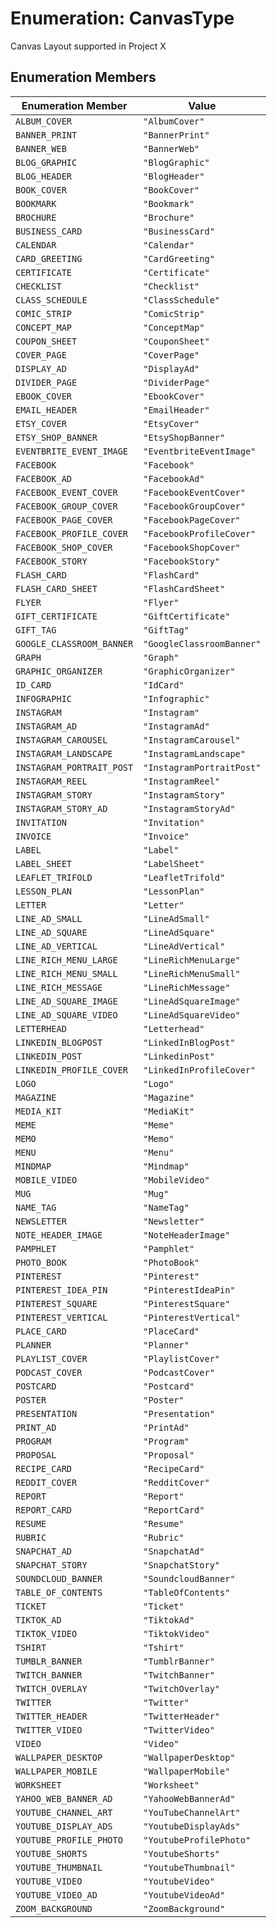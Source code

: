 # Enumeration: CanvasType

Canvas Layout supported in Project X

## Enumeration Members

| Enumeration Member | Value |
| ------ | ------ |
| `ALBUM_COVER` | `"AlbumCover"` |
| `BANNER_PRINT` | `"BannerPrint"` |
| `BANNER_WEB` | `"BannerWeb"` |
| `BLOG_GRAPHIC` | `"BlogGraphic"` |
| `BLOG_HEADER` | `"BlogHeader"` |
| `BOOK_COVER` | `"BookCover"` |
| `BOOKMARK` | `"Bookmark"` |
| `BROCHURE` | `"Brochure"` |
| `BUSINESS_CARD` | `"BusinessCard"` |
| `CALENDAR` | `"Calendar"` |
| `CARD_GREETING` | `"CardGreeting"` |
| `CERTIFICATE` | `"Certificate"` |
| `CHECKLIST` | `"Checklist"` |
| `CLASS_SCHEDULE` | `"ClassSchedule"` |
| `COMIC_STRIP` | `"ComicStrip"` |
| `CONCEPT_MAP` | `"ConceptMap"` |
| `COUPON_SHEET` | `"CouponSheet"` |
| `COVER_PAGE` | `"CoverPage"` |
| `DISPLAY_AD` | `"DisplayAd"` |
| `DIVIDER_PAGE` | `"DividerPage"` |
| `EBOOK_COVER` | `"EbookCover"` |
| `EMAIL_HEADER` | `"EmailHeader"` |
| `ETSY_COVER` | `"EtsyCover"` |
| `ETSY_SHOP_BANNER` | `"EtsyShopBanner"` |
| `EVENTBRITE_EVENT_IMAGE` | `"EventbriteEventImage"` |
| `FACEBOOK` | `"Facebook"` |
| `FACEBOOK_AD` | `"FacebookAd"` |
| `FACEBOOK_EVENT_COVER` | `"FacebookEventCover"` |
| `FACEBOOK_GROUP_COVER` | `"FacebookGroupCover"` |
| `FACEBOOK_PAGE_COVER` | `"FacebookPageCover"` |
| `FACEBOOK_PROFILE_COVER` | `"FacebookProfileCover"` |
| `FACEBOOK_SHOP_COVER` | `"FacebookShopCover"` |
| `FACEBOOK_STORY` | `"FacebookStory"` |
| `FLASH_CARD` | `"FlashCard"` |
| `FLASH_CARD_SHEET` | `"FlashCardSheet"` |
| `FLYER` | `"Flyer"` |
| `GIFT_CERTIFICATE` | `"GiftCertificate"` |
| `GIFT_TAG` | `"GiftTag"` |
| `GOOGLE_CLASSROOM_BANNER` | `"GoogleClassroomBanner"` |
| `GRAPH` | `"Graph"` |
| `GRAPHIC_ORGANIZER` | `"GraphicOrganizer"` |
| `ID_CARD` | `"IdCard"` |
| `INFOGRAPHIC` | `"Infographic"` |
| `INSTAGRAM` | `"Instagram"` |
| `INSTAGRAM_AD` | `"InstagramAd"` |
| `INSTAGRAM_CAROUSEL` | `"InstagramCarousel"` |
| `INSTAGRAM_LANDSCAPE` | `"InstagramLandscape"` |
| `INSTAGRAM_PORTRAIT_POST` | `"InstagramPortraitPost"` |
| `INSTAGRAM_REEL` | `"InstagramReel"` |
| `INSTAGRAM_STORY` | `"InstagramStory"` |
| `INSTAGRAM_STORY_AD` | `"InstagramStoryAd"` |
| `INVITATION` | `"Invitation"` |
| `INVOICE` | `"Invoice"` |
| `LABEL` | `"Label"` |
| `LABEL_SHEET` | `"LabelSheet"` |
| `LEAFLET_TRIFOLD` | `"LeafletTrifold"` |
| `LESSON_PLAN` | `"LessonPlan"` |
| `LETTER` | `"Letter"` |
| `LINE_AD_SMALL` | `"LineAdSmall"` |
| `LINE_AD_SQUARE` | `"LineAdSquare"` |
| `LINE_AD_VERTICAL` | `"LineAdVertical"` |
| `LINE_RICH_MENU_LARGE` | `"LineRichMenuLarge"` |
| `LINE_RICH_MENU_SMALL` | `"LineRichMenuSmall"` |
| `LINE_RICH_MESSAGE` | `"LineRichMessage"` |
| `LINE_AD_SQUARE_IMAGE` | `"LineAdSquareImage"` |
| `LINE_AD_SQUARE_VIDEO` | `"LineAdSquareVideo"` |
| `LETTERHEAD` | `"Letterhead"` |
| `LINKEDIN_BLOGPOST` | `"LinkedInBlogPost"` |
| `LINKEDIN_POST` | `"LinkedinPost"` |
| `LINKEDIN_PROFILE_COVER` | `"LinkedInProfileCover"` |
| `LOGO` | `"Logo"` |
| `MAGAZINE` | `"Magazine"` |
| `MEDIA_KIT` | `"MediaKit"` |
| `MEME` | `"Meme"` |
| `MEMO` | `"Memo"` |
| `MENU` | `"Menu"` |
| `MINDMAP` | `"Mindmap"` |
| `MOBILE_VIDEO` | `"MobileVideo"` |
| `MUG` | `"Mug"` |
| `NAME_TAG` | `"NameTag"` |
| `NEWSLETTER` | `"Newsletter"` |
| `NOTE_HEADER_IMAGE` | `"NoteHeaderImage"` |
| `PAMPHLET` | `"Pamphlet"` |
| `PHOTO_BOOK` | `"PhotoBook"` |
| `PINTEREST` | `"Pinterest"` |
| `PINTEREST_IDEA_PIN` | `"PinterestIdeaPin"` |
| `PINTEREST_SQUARE` | `"PinterestSquare"` |
| `PINTEREST_VERTICAL` | `"PinterestVertical"` |
| `PLACE_CARD` | `"PlaceCard"` |
| `PLANNER` | `"Planner"` |
| `PLAYLIST_COVER` | `"PlaylistCover"` |
| `PODCAST_COVER` | `"PodcastCover"` |
| `POSTCARD` | `"Postcard"` |
| `POSTER` | `"Poster"` |
| `PRESENTATION` | `"Presentation"` |
| `PRINT_AD` | `"PrintAd"` |
| `PROGRAM` | `"Program"` |
| `PROPOSAL` | `"Proposal"` |
| `RECIPE_CARD` | `"RecipeCard"` |
| `REDDIT_COVER` | `"RedditCover"` |
| `REPORT` | `"Report"` |
| `REPORT_CARD` | `"ReportCard"` |
| `RESUME` | `"Resume"` |
| `RUBRIC` | `"Rubric"` |
| `SNAPCHAT_AD` | `"SnapchatAd"` |
| `SNAPCHAT_STORY` | `"SnapchatStory"` |
| `SOUNDCLOUD_BANNER` | `"SoundcloudBanner"` |
| `TABLE_OF_CONTENTS` | `"TableOfContents"` |
| `TICKET` | `"Ticket"` |
| `TIKTOK_AD` | `"TiktokAd"` |
| `TIKTOK_VIDEO` | `"TiktokVideo"` |
| `TSHIRT` | `"Tshirt"` |
| `TUMBLR_BANNER` | `"TumblrBanner"` |
| `TWITCH_BANNER` | `"TwitchBanner"` |
| `TWITCH_OVERLAY` | `"TwitchOverlay"` |
| `TWITTER` | `"Twitter"` |
| `TWITTER_HEADER` | `"TwitterHeader"` |
| `TWITTER_VIDEO` | `"TwitterVideo"` |
| `VIDEO` | `"Video"` |
| `WALLPAPER_DESKTOP` | `"WallpaperDesktop"` |
| `WALLPAPER_MOBILE` | `"WallpaperMobile"` |
| `WORKSHEET` | `"Worksheet"` |
| `YAHOO_WEB_BANNER_AD` | `"YahooWebBannerAd"` |
| `YOUTUBE_CHANNEL_ART` | `"YouTubeChannelArt"` |
| `YOUTUBE_DISPLAY_ADS` | `"YoutubeDisplayAds"` |
| `YOUTUBE_PROFILE_PHOTO` | `"YoutubeProfilePhoto"` |
| `YOUTUBE_SHORTS` | `"YoutubeShorts"` |
| `YOUTUBE_THUMBNAIL` | `"YoutubeThumbnail"` |
| `YOUTUBE_VIDEO` | `"YoutubeVideo"` |
| `YOUTUBE_VIDEO_AD` | `"YoutubeVideoAd"` |
| `ZOOM_BACKGROUND` | `"ZoomBackground"` |
